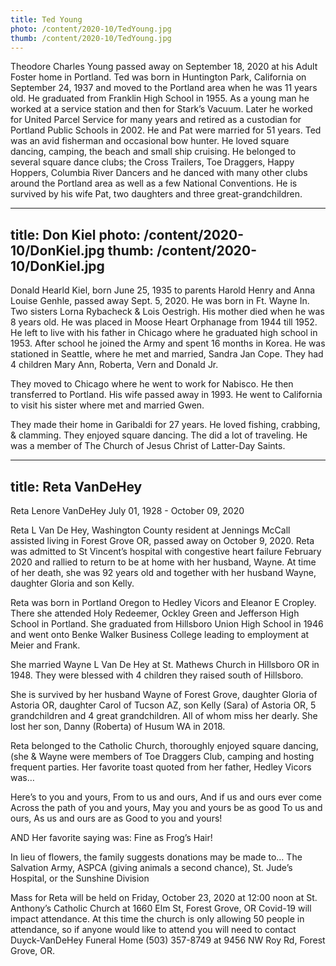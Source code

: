 ```yaml
---
title: Ted Young
photo: /content/2020-10/TedYoung.jpg
thumb: /content/2020-10/TedYoung.jpg
---
```

Theodore Charles Young passed away on September 18, 2020 at his Adult Foster home in Portland. Ted was born in Huntington Park, California on September 24, 1937 and moved to the Portland area when he was 11 years old. He graduated from Franklin High School in 1955. As a young man he worked at a service station and then for Stark’s Vacuum. Later he worked for United Parcel Service for many years and retired as a custodian for Portland Public Schools in 2002. He and Pat were married for 51 years. Ted was an avid fisherman and occasional bow hunter. He loved square dancing, camping, the beach and small ship cruising. He belonged to several square dance clubs; the Cross Trailers, Toe Draggers, Happy Hoppers, Columbia River Dancers and he danced with many other clubs around the Portland area as well as a few National Conventions. He is survived by his wife Pat, two daughters and three great-grandchildren. 
            
            
---
title: Don Kiel
photo: /content/2020-10/DonKiel.jpg
thumb: /content/2020-10/DonKiel.jpg
---
Donald Hearld Kiel, born June 25, 1935 to parents Harold Henry and Anna Louise Genhle, passed away Sept. 5, 2020. He was born in Ft. Wayne In. Two sisters Lorna Rybacheck & Lois Oestrigh. His mother died when he was 8 years old. He was placed in Moose Heart Orphanage from 1944 till 1952. He left to live with his father in Chicago where he graduated high school in 1953. After school he joined the Army and spent 16 months in Korea. He was stationed in Seattle, where he met and married, Sandra Jan Cope. They had 4 children Mary Ann, Roberta, Vern and Donald Jr.

They moved to Chicago where he went to work for Nabisco. He then transferred to Portland. His wife passed away in 1993. He went to California to visit his sister where met and married Gwen.

They made their home in Garibaldi for 27 years. He loved fishing, crabbing, & clamming. They enjoyed square dancing. The did a lot of traveling. He was a member of The Church of Jesus Christ of Latter-Day Saints.
            
---
title: Reta VanDeHey
---
Reta Lenore VanDeHey
July 01, 1928 - October 09, 2020 

Reta L Van De Hey, Washington County resident at Jennings McCall assisted living in Forest Grove OR, passed away on October 9, 2020.  Reta was admitted to St Vincent’s hospital with congestive heart failure February 2020 and rallied to return to be at home with her husband, Wayne.  At time of her death, she was 92 years old and together with her husband Wayne, daughter Gloria and son Kelly.

Reta was born in Portland Oregon to Hedley Vicors and Eleanor E Cropley. There she attended Holy Redeemer, Ockley Green and Jefferson High School in Portland.  She graduated from Hillsboro Union High School in 1946 and went onto Benke Walker Business College leading to employment at Meier and Frank.

She married Wayne L Van De Hey at St. Mathews Church in Hillsboro OR in 1948.  They were blessed with 4 children they raised south of Hillsboro.

She is survived by her husband Wayne of Forest Grove, daughter Gloria of Astoria OR, daughter Carol of Tucson AZ, son Kelly (Sara) of Astoria OR, 5 grandchildren and 4 great grandchildren.  All of whom miss her dearly.  She lost her son, Danny (Roberta) of Husum WA in 2018.

Reta belonged to the Catholic Church, thoroughly enjoyed square dancing, (she & Wayne were members of Toe Draggers Club, camping and hosting frequent parties.  Her favorite toast quoted from her father, Hedley Vicors was…

Here’s to you and yours,
From to us and ours,
And if us and ours ever come
Across the path of you and yours,
May you and yours be as good
To us and ours,
As us and ours are as
Good to you and yours!

AND  Her favorite saying was:  Fine as Frog’s Hair!

In lieu of flowers, the family suggests donations may be made to… The Salvation Army, ASPCA (giving animals a second chance), St. Jude’s Hospital, or the Sunshine Division

Mass for Reta will be held on Friday, October 23, 2020 at 12:00 noon at St. Anthony’s Catholic Church at 1660 Elm St, Forest Grove, OR  Covid-19 will impact attendance. At this time the church is only allowing 50 people in attendance, so if anyone would like to attend you will need to contact  Duyck-VanDeHey Funeral Home (503) 357-8749 at 9456 NW Roy Rd, Forest Grove, OR.

